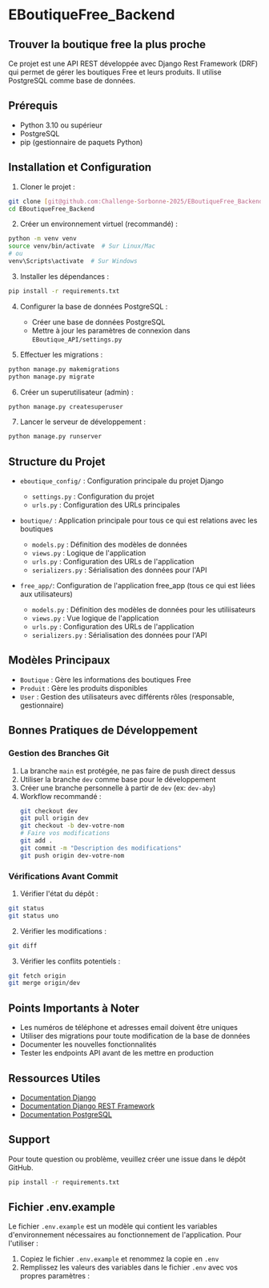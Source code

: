# EBoutiqueFree_Backend
## Trouver la boutique free la plus proche 

Ce projet est une API REST développée avec Django Rest Framework (DRF) qui permet de gérer les boutiques Free et leurs produits. Il utilise PostgreSQL comme base de données.

## Prérequis

- Python 3.10 ou supérieur
- PostgreSQL
- pip (gestionnaire de paquets Python)

## Installation et Configuration

1. Cloner le projet :
```bash
git clone [git@github.com:Challenge-Sorbonne-2025/EBoutiqueFree_Backend.git]
cd EBoutiqueFree_Backend
```

2. Créer un environnement virtuel (recommandé) :
```bash
python -m venv venv
source venv/bin/activate  # Sur Linux/Mac
# ou
venv\Scripts\activate  # Sur Windows
```

3. Installer les dépendances :
```bash
pip install -r requirements.txt
```

4. Configurer la base de données PostgreSQL :
   - Créer une base de données PostgreSQL
   - Mettre à jour les paramètres de connexion dans `EBoutique_API/settings.py`

5. Effectuer les migrations :
```bash
python manage.py makemigrations
python manage.py migrate
```

6. Créer un superutilisateur (admin) :
```bash
python manage.py createsuperuser
```

7. Lancer le serveur de développement :
```bash
python manage.py runserver
```

## Structure du Projet

- `eboutique_config/` : Configuration principale du projet Django
  - `settings.py` : Configuration du projet
  - `urls.py` : Configuration des URLs principales
- `boutique/` : Application principale pour  tous ce qui est relations avec les boutiques
  - `models.py` : Définition des modèles de données
  - `views.py` : Logique de l'application
  - `urls.py` : Configuration des URLs de l'application
  - `serializers.py` : Sérialisation des données pour l'API

- `free_app/`: Configuration de l'application free_app (tous ce qui est liées aux utilisateurs)
  - `models.py` : Définition des modèles de données pour les utiliisateurs
  - `views.py` : Vue logique de l'application
  - `urls.py` : Configuration des URLs de l'application
  - `serializers.py` : Sérialisation des données pour l'API

## Modèles Principaux

- `Boutique` : Gère les informations des boutiques Free
- `Produit` : Gère les produits disponibles
- `User` : Gestion des utilisateurs avec différents rôles (responsable, gestionnaire)

## Bonnes Pratiques de Développement

### Gestion des Branches Git

1. La branche `main` est protégée, ne pas faire de push direct dessus
2. Utiliser la branche `dev` comme base pour le développement
3. Créer une branche personnelle à partir de `dev` (ex: `dev-aby`)
4. Workflow recommandé :
   ```bash
   git checkout dev
   git pull origin dev
   git checkout -b dev-votre-nom
   # Faire vos modifications
   git add .
   git commit -m "Description des modifications"
   git push origin dev-votre-nom
   ```

### Vérifications Avant Commit

1. Vérifier l'état du dépôt :
```bash
git status
git status uno
```

2. Vérifier les modifications :
```bash
git diff
```

3. Vérifier les conflits potentiels :
```bash
git fetch origin
git merge origin/dev
```

## Points Importants à Noter

- Les numéros de téléphone et adresses email doivent être uniques
- Utiliser des migrations pour toute modification de la base de données
- Documenter les nouvelles fonctionnalités
- Tester les endpoints API avant de les mettre en production

## Ressources Utiles

- [Documentation Django](https://docs.djangoproject.com/)
- [Documentation Django REST Framework](https://www.django-rest-framework.org/)
- [Documentation PostgreSQL](https://www.postgresql.org/docs/)

## Support

Pour toute question ou problème, veuillez créer une issue dans le dépôt GitHub.

```bash
pip install -r requirements.txt
```

## Fichier .env.example

Le fichier `.env.example` est un modèle qui contient les variables d'environnement nécessaires au fonctionnement de l'application. Pour l'utiliser :

1. Copiez le fichier `.env.example` et renommez la copie en `.env`
2. Remplissez les valeurs des variables dans le fichier `.env` avec vos propres paramètres :